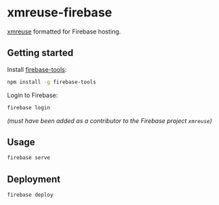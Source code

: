 # xmreuse-firebase
[xmreuse](https://github.com/sneurlax/xmreuse) formatted for Firebase hosting.

## Getting started

Install [firebase-tools](https://github.com/firebase/firebase-tools):

```bash
npm install -g firebase-tools
```

Login to Firebase:

```bash
firebase login
```

*(must have been added as a contributor to the Firebase project `xmreuse`)*

## Usage

```bash
firebase serve
```

## Deployment

```bash
firebase deploy
```
